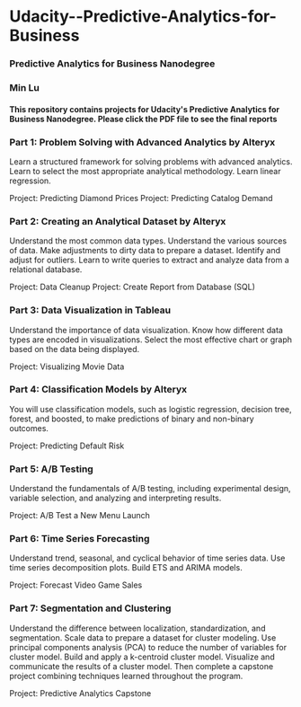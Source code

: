 # Udacity--Predictive-Analytics-for-Business

### Predictive Analytics for Business Nanodegree
### Min Lu

#### This repository contains projects for Udacity's Predictive Analytics for Business Nanodegree. Please click the PDF file to see the final reports

### Part 1: Problem Solving with Advanced Analytics by Alteryx
Learn a structured framework for solving problems with advanced analytics. 
Learn to select the most appropriate analytical methodology. Learn linear regression.

Project: Predicting Diamond Prices
Project: Predicting Catalog Demand

### Part 2: Creating an Analytical Dataset by Alteryx
Understand the most common data types. Understand the various sources of data. Make adjustments to dirty data to prepare a dataset. Identify and adjust for outliers. Learn to write queries to extract and analyze data from a relational database.

Project: Data Cleanup
Project: Create Report from Database (SQL)

### Part 3: Data Visualization in Tableau
Understand the importance of data visualization. Know how different data types are encoded in visualizations. Select the most effective chart or graph based on the data being displayed.

Project: Visualizing Movie Data

### Part 4: Classification Models by Alteryx
You will use classification models, such as logistic regression, decision tree, forest, and boosted, to make predictions of binary and non-binary outcomes.

Project: Predicting Default Risk

### Part 5: A/B Testing
Understand the fundamentals of A/B testing, including experimental design, variable selection, and analyzing and interpreting results.

Project: A/B Test a New Menu Launch

### Part 6: Time Series Forecasting
Understand trend, seasonal, and cyclical behavior of time series data. Use time series decomposition plots. Build ETS and ARIMA models.

Project: Forecast Video Game Sales
### Part 7: Segmentation and Clustering
Understand the difference between localization, standardization, and segmentation. Scale data to prepare a dataset for cluster modeling. Use principal components analysis (PCA) to reduce the number of variables for cluster model. Build and apply a k-centroid cluster model. Visualize and communicate the results of a cluster model. Then complete a capstone project combining techniques learned throughout the program.

Project: Predictive Analytics Capstone
